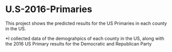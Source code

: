 # U.S-2016-Primaries

This project shows the predicted results for the US Primaries in each county in the US. 

*I collected data of the demograhpics of each county in the US, along with the 2016 US Primary results for the Democratic and Republican Party

